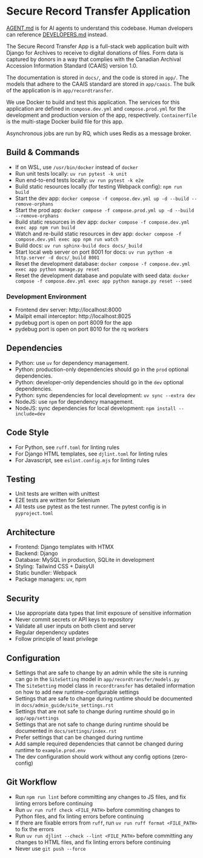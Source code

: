 # Secure Record Transfer Application

[AGENT.md](https://ampcode.com/AGENT.md) is for AI agents to understand this codebase. Human dvelopers can reference [DEVELOPERS.md](/DEVELOPERS.md) instead.

The Secure Record Transfer App is a full-stack web application built with Django for Archives to receive to digital donations of files. Form data is captured by donors in a way that complies with the Canadian Archival Accession Information Standard (CAAIS) version 1.0.

The documentation is stored in `docs/`, and the code is stored in `app/`. The models that adhere to the CAAIS standard are stored in `app/caais`. The bulk of the application is in `app/recordtransfer`.

We use Docker to build and test this application. The services for this application are defined in `compose.dev.yml` and `compose.prod.yml` for the development and production version of the app, respectively. `Containerfile` is the multi-stage Docker build file for this app.

Asynchronous jobs are run by RQ, which uses Redis as a message broker.

## Build & Commands

- If on WSL, use `/usr/bin/docker` instead of `docker`
- Run unit tests locally: `uv run pytest -k unit`
- Run end-to-end tests locally: `uv run pytest -k e2e`
- Build static resources locally (for testing Webpack config): `npm run build`
- Start the dev app: `docker compose -f compose.dev.yml up -d --build --remove-orphans`
- Start the prod app: `docker compose -f compose.prod.yml up -d --build --remove-orphans`
- Build static resources in dev app: `docker compose -f compose.dev.yml exec app npm run build`
- Watch and re-build static resources in dev app: `docker compose -f compose.dev.yml exec app npm run watch`
- Build docs: `uv run sphinx-build docs docs/_build`
- Start local web server on port 8001 for docs: `uv run python -m http.server -d docs/_build 8001`
- Reset the development database: `docker compose -f compose.dev.yml exec app python manage.py reset`
- Reset the development database and populate with seed data: `docker compose -f compose.dev.yml exec app python manage.py reset --seed`

### Development Environment

- Frontend dev server: http://localhost:8000
- Mailpit email interceptor: http://localhost:8025
- pydebug port is open on port 8009 for the app
- pydebug port is open on port 8010 for the rq workers

## Dependencies

- Python: use `uv` for dependency management.
- Python: production-only dependencies should go in the `prod` optional dependencies.
- Python: developer-only dependencies should go in the `dev` optional dependencies.
- Python: sync dependencies for local development: `uv sync --extra dev`
- NodeJS: use `npm` for dependency management.
- NodeJS: sync dependencies for local development: `npm install --include=dev`

## Code Style

- For Python, see `ruff.toml` for linting rules
- For Django HTML templates, see `djlint.toml` for linting rules
- For Javascript, see `eslint.config.mjs` for linting rules

## Testing

- Unit tests are written with unittest
- E2E tests are written for Selenium
- All tests use pytest as the test runner. The pytest config is in `pyproject.toml`

## Architecture

- Frontend: Django templates with HTMX
- Backend: Django
- Database: MySQL in production, SQLite in development
- Styling: Tailwind CSS + DaisyUI
- Static bundler: Webpack
- Package managers: uv, npm

## Security

- Use appropriate data types that limit exposure of sensitive information
- Never commit secrets or API keys to repository
- Validate all user inputs on both client and server
- Regular dependency updates
- Follow principle of least privilege

## Configuration

- Settings that are safe to change by an admin while the site is running can go in the `SiteSetting` model in `app/recordtransfer/models.py`
- The `SiteSetting` model class in `recordtransfer` has detailed information on how to add new runtime-configurable settings
- Settings that are safe to change during runtime should be documented in `docs/admin_guide/site_settings.rst`
- Settings that are not safe to change during runtime should go in `app/app/settings`
- Settings that are not safe to change during runtime should be documented in `docs/settings/index.rst`
- Prefer settings that can be changed during runtime
- Add sample required dependencies that cannot be changed during runtime to `example.prod.env`
- The dev configuration should work without any config options (zero-config)

## Git Workflow

- Run `npm run lint` before committing any changes to JS files, and fix linting errors before continuing
- Run `uv run ruff check <FILE_PATH>` before commiting changes to Python files, and fix linting errors before continuing
- If there are fixable errors from `ruff`, run `uv run ruff format <FILE_PATH>` to fix the errors
- Run `uv run djlint --check --lint <FILE_PATH>` before committing any changes to HTML files, and fix linting errors before continuing
- Never use `git push --force`

